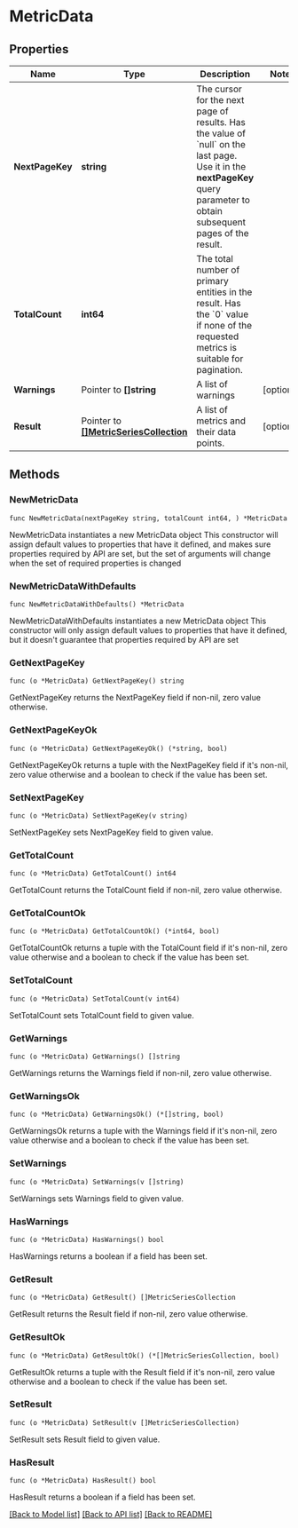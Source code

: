 # MetricData

## Properties

Name | Type | Description | Notes
------------ | ------------- | ------------- | -------------
**NextPageKey** | **string** | The cursor for the next page of results. Has the value of &#x60;null&#x60; on the last page.   Use it in the **nextPageKey** query parameter to obtain subsequent pages of the result. | 
**TotalCount** | **int64** | The total number of primary entities in the result.   Has the &#x60;0&#x60; value if none of the requested metrics is suitable for pagination. | 
**Warnings** | Pointer to **[]string** | A list of warnings | [optional] 
**Result** | Pointer to [**[]MetricSeriesCollection**](MetricSeriesCollection.md) | A list of metrics and their data points. | [optional] 

## Methods

### NewMetricData

`func NewMetricData(nextPageKey string, totalCount int64, ) *MetricData`

NewMetricData instantiates a new MetricData object
This constructor will assign default values to properties that have it defined,
and makes sure properties required by API are set, but the set of arguments
will change when the set of required properties is changed

### NewMetricDataWithDefaults

`func NewMetricDataWithDefaults() *MetricData`

NewMetricDataWithDefaults instantiates a new MetricData object
This constructor will only assign default values to properties that have it defined,
but it doesn't guarantee that properties required by API are set

### GetNextPageKey

`func (o *MetricData) GetNextPageKey() string`

GetNextPageKey returns the NextPageKey field if non-nil, zero value otherwise.

### GetNextPageKeyOk

`func (o *MetricData) GetNextPageKeyOk() (*string, bool)`

GetNextPageKeyOk returns a tuple with the NextPageKey field if it's non-nil, zero value otherwise
and a boolean to check if the value has been set.

### SetNextPageKey

`func (o *MetricData) SetNextPageKey(v string)`

SetNextPageKey sets NextPageKey field to given value.


### GetTotalCount

`func (o *MetricData) GetTotalCount() int64`

GetTotalCount returns the TotalCount field if non-nil, zero value otherwise.

### GetTotalCountOk

`func (o *MetricData) GetTotalCountOk() (*int64, bool)`

GetTotalCountOk returns a tuple with the TotalCount field if it's non-nil, zero value otherwise
and a boolean to check if the value has been set.

### SetTotalCount

`func (o *MetricData) SetTotalCount(v int64)`

SetTotalCount sets TotalCount field to given value.


### GetWarnings

`func (o *MetricData) GetWarnings() []string`

GetWarnings returns the Warnings field if non-nil, zero value otherwise.

### GetWarningsOk

`func (o *MetricData) GetWarningsOk() (*[]string, bool)`

GetWarningsOk returns a tuple with the Warnings field if it's non-nil, zero value otherwise
and a boolean to check if the value has been set.

### SetWarnings

`func (o *MetricData) SetWarnings(v []string)`

SetWarnings sets Warnings field to given value.

### HasWarnings

`func (o *MetricData) HasWarnings() bool`

HasWarnings returns a boolean if a field has been set.

### GetResult

`func (o *MetricData) GetResult() []MetricSeriesCollection`

GetResult returns the Result field if non-nil, zero value otherwise.

### GetResultOk

`func (o *MetricData) GetResultOk() (*[]MetricSeriesCollection, bool)`

GetResultOk returns a tuple with the Result field if it's non-nil, zero value otherwise
and a boolean to check if the value has been set.

### SetResult

`func (o *MetricData) SetResult(v []MetricSeriesCollection)`

SetResult sets Result field to given value.

### HasResult

`func (o *MetricData) HasResult() bool`

HasResult returns a boolean if a field has been set.


[[Back to Model list]](../README.md#documentation-for-models) [[Back to API list]](../README.md#documentation-for-api-endpoints) [[Back to README]](../README.md)



